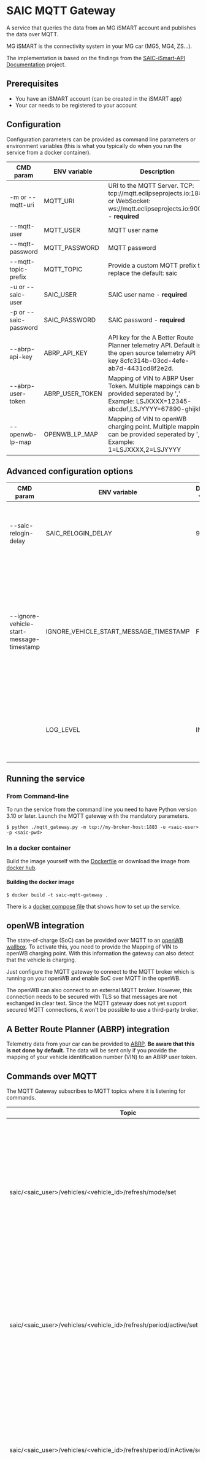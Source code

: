 # SAIC MQTT Gateway

A service that queries the data from an MG iSMART account and publishes the data over MQTT.

MG iSMART is the connectivity system in your MG car (MG5, MG4, ZS...).

The implementation is based on the findings from the [SAIC-iSmart-API Documentation](https://github.com/SAIC-iSmart-API/documentation) project.

## Prerequisites

* You have an iSMART account (can be created in the iSMART app)
* Your car needs to be registered to your account

## Configuration

Configuration parameters can be provided as command line parameters or environment variables (this is what you typically do when you run the service from a docker container).

| CMD param             | ENV variable    | Description                                                                                                                                              |
|-----------------------|-----------------|----------------------------------------------------------------------------------------------------------------------------------------------------------|
| -m or --mqtt-uri      | MQTT_URI        | URI to the MQTT Server. TCP: tcp://mqtt.eclipseprojects.io:1883 or WebSocket: ws://mqtt.eclipseprojects.io:9001 - **required**                           |
| --mqtt-user           | MQTT_USER       | MQTT user name                                                                                                                                           |
| --mqtt-password       | MQTT_PASSWORD   | MQTT password                                                                                                                                            |
| --mqtt-topic-prefix   | MQTT_TOPIC      | Provide a custom MQTT prefix to replace the default: saic                                                                                                |
| -u or --saic-user     | SAIC_USER       | SAIC user name - **required**                                                                                                                            |
| -p or --saic-password | SAIC_PASSWORD   | SAIC password - **required**                                                                                                                             |
| --abrp-api-key        | ABRP_API_KEY    | API key for the A Better Route Planner telemetry API. Default is the open source telemetry API key 8cfc314b-03cd-4efe-ab7d-4431cd8f2e2d.                 |
| --abrp-user-token     | ABRP_USER_TOKEN | Mapping of VIN to ABRP User Token. Multiple mappings can be provided seperated by ',' Example: LSJXXXX=12345-abcdef,LSJYYYY=67890-ghijkl                 |
| --openwb-lp-map       | OPENWB_LP_MAP   | Mapping of VIN to openWB charging point. Multiple mappings can be provided seperated by ',' Example: 1=LSJXXXX,2=LSJYYYY                                 |

## Advanced configuration options

| CMD param                                | ENV variable                           | Default value | Description                                                                                                                                                |
|------------------------------------------|----------------------------------------|---------------|------------------------------------------------------------------------------------------------------------------------------------------------------------|
| --saic-relogin-delay                     | SAIC_RELOGIN_DELAY                     | 900           | How long to wait, in seconds, before attempting another login to the SAIC API                                                                              |
| --ignore-vehicle-start-message-timestamp | IGNORE_VEHICLE_START_MESSAGE_TIMESTAMP | False         | Set this to true to always process Vehicle Start Messages while ignoring their timestamp. <br/> Useful in instances where the SAIC server has a clock skew |
|                                          | LOG_LEVEL                              | INFO          | Log level. Use DEBUG for detailed output, use CRITICAL for no ouput, [more info](https://docs.python.org/3/library/logging.html#levels)                    |

## Running the service

### From Command-line

To run the service from the command line you need to have Python version 3.10 or later.
Launch the MQTT gateway with the mandatory parameters.

```
$ python ./mqtt_gateway.py -m tcp://my-broker-host:1883 -u <saic-user> -p <saic-pwd>
```

### In a docker container

Build the image yourself with the [Dockerfile](Dockerfile) or download the image from [docker hub](https://hub.docker.com/r/saicismartapi/saic-python-mqtt-gateway).

#### Building the docker image
```
$ docker build -t saic-mqtt-gateway .
```

There is a [docker compose file](docker-compose.yml) that shows how to set up the service.

## openWB integration

The state-of-charge (SoC) can be provided over MQTT to an [openWB wallbox](https://openwb.de). To activate this, you need to provide the Mapping of VIN to openWB charging point. With this information the gateway can also detect that the vehicle is charging.

Just configure the MQTT gateway to connect to the MQTT broker which is running on your openWB and enable SoC over MQTT in the openWB.

The openWB can also connect to an external MQTT broker. However, this connection needs to be secured with TLS so that messages are not exchanged in clear text. Since the MQTT gateway does not yet support secured MQTT connections, it won't be possible to use a third-party broker.

## A Better Route Planner (ABRP) integration

Telemetry data from your car can be provided to [ABRP](https://abetterrouteplanner.com/). **Be aware that this is not done by default.** The data will be sent only if you provide the mapping of your vehicle identification number (VIN) to an ABRP user token.

## Commands over MQTT

The MQTT Gateway subscribes to MQTT topics where it is listening for commands.

| Topic                                                                            | Value range                 | Description                                                                                                                                                                                                                            |
|----------------------------------------------------------------------------------|-----------------------------|----------------------------------------------------------------------------------------------------------------------------------------------------------------------------------------------------------------------------------------|
| saic/<saic_user>/vehicles/<vehicle_id>/refresh/mode/set                          | periodic/off/force          | The gateway queries the vehicle and charge status periodically after a vehicle start event has happened (default value: periodic. The periodic refresh can be switched off (value: off). A refresh can also be forced (value: forced). |
| saic/<saic_user>/vehicles/<vehicle_id>/refresh/period/active/set                 | refresh interval in seconds | In case a vehicle start event has occurred, the gateway queries the status every 30 seconds (default value). The refresh interval can be modified with this topic.                                                                     |
| saic/<saic_user>/vehicles/<vehicle_id>/refresh/period/inActive/set               | refresh interval in seconds | Vehicle and charge status are queried once per day (default value: 86400) independently from any event. Changing this to a lower value might affect the 12V battery of your vehicle. Be very careful!                                  |
| saic/<saic_user>/vehicles/<vehicle_id>/doors/locked/set                          | true/false                  | Lock or unlock your car. This is not always working. It might take some time until it takes effect. Don't trust this feature. Use your car key!                                                                                        |
| saic/<saic_user>/vehicles/<vehicle_id>/climate/rearWindowDefrosterHeating/set    | on/off                      | Turn rear window defroster heating on or off. This is not always working. It might take some time until it takes effect.                                                                                                               |
| saic/<saic_user>/vehicles/<vehicle_id>/climate/frontWindowDefrosterHeating/set   | on/off                      | Turn front window defroster heating on or off                                                                                                                                                                                          |
| saic/<saic_user>/vehicles/<vehicle_id>/climate/remoteClimateState/set            | on/off                      | Turn A/C on or off                                                                                                                                                                                                                     |
